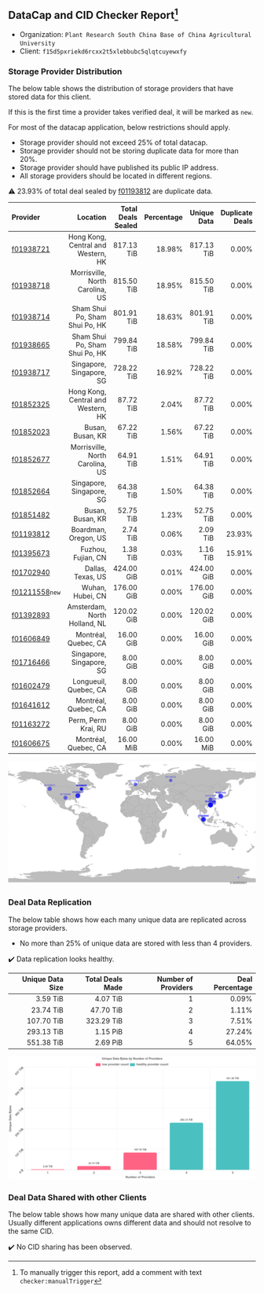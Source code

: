 ## DataCap and CID Checker Report[^1]
 - Organization: `Plant Research South China Base of China Agricultural University`
 - Client: `f15d5pxriekd6rcxx2t5xlebbubc5qlqtcuyewxfy`
### Storage Provider Distribution
The below table shows the distribution of storage providers that have stored data for this client.

If this is the first time a provider takes verified deal, it will be marked as `new`.

For most of the datacap application, below restrictions should apply.
 - Storage provider should not exceed 25% of total datacap.
 - Storage provider should not be storing duplicate data for more than 20%.
 - Storage provider should have published its public IP address.
 - All storage providers should be located in different regions.

⚠️ 23.93% of total deal sealed by [f01193812](https://filfox.info/en/address/f01193812) are duplicate data.

| Provider                                                    |                           Location | Total Deals Sealed | Percentage | Unique Data | Duplicate Deals |
| :---------------------------------------------------------- | ---------------------------------: | -----------------: | ---------: | ----------: | --------------: |
| [f01938721](https://filfox.info/en/address/f01938721)       | Hong Kong, Central and Western, HK |         817.13 TiB |     18.98% |  817.13 TiB |           0.00% |
| [f01938718](https://filfox.info/en/address/f01938718)       |    Morrisville, North Carolina, US |         815.50 TiB |     18.95% |  815.50 TiB |           0.00% |
| [f01938714](https://filfox.info/en/address/f01938714)       |     Sham Shui Po, Sham Shui Po, HK |         801.91 TiB |     18.63% |  801.91 TiB |           0.00% |
| [f01938665](https://filfox.info/en/address/f01938665)       |     Sham Shui Po, Sham Shui Po, HK |         799.84 TiB |     18.58% |  799.84 TiB |           0.00% |
| [f01938717](https://filfox.info/en/address/f01938717)       |           Singapore, Singapore, SG |         728.22 TiB |     16.92% |  728.22 TiB |           0.00% |
| [f01852325](https://filfox.info/en/address/f01852325)       | Hong Kong, Central and Western, HK |          87.72 TiB |      2.04% |   87.72 TiB |           0.00% |
| [f01852023](https://filfox.info/en/address/f01852023)       |                   Busan, Busan, KR |          67.22 TiB |      1.56% |   67.22 TiB |           0.00% |
| [f01852677](https://filfox.info/en/address/f01852677)       |    Morrisville, North Carolina, US |          64.91 TiB |      1.51% |   64.91 TiB |           0.00% |
| [f01852664](https://filfox.info/en/address/f01852664)       |           Singapore, Singapore, SG |          64.38 TiB |      1.50% |   64.38 TiB |           0.00% |
| [f01851482](https://filfox.info/en/address/f01851482)       |                   Busan, Busan, KR |          52.75 TiB |      1.23% |   52.75 TiB |           0.00% |
| [f01193812](https://filfox.info/en/address/f01193812)       |               Boardman, Oregon, US |           2.74 TiB |      0.06% |    2.09 TiB |          23.93% |
| [f01395673](https://filfox.info/en/address/f01395673)       |                 Fuzhou, Fujian, CN |           1.38 TiB |      0.03% |    1.16 TiB |          15.91% |
| [f01702940](https://filfox.info/en/address/f01702940)       |                  Dallas, Texas, US |         424.00 GiB |      0.01% |  424.00 GiB |           0.00% |
| [f01211558](https://filfox.info/en/address/f01211558)`new`  |                   Wuhan, Hubei, CN |         176.00 GiB |      0.00% |  176.00 GiB |           0.00% |
| [f01392893](https://filfox.info/en/address/f01392893)       |       Amsterdam, North Holland, NL |         120.02 GiB |      0.00% |  120.02 GiB |           0.00% |
| [f01606849](https://filfox.info/en/address/f01606849)       |               Montréal, Quebec, CA |          16.00 GiB |      0.00% |   16.00 GiB |           0.00% |
| [f01716466](https://filfox.info/en/address/f01716466)       |           Singapore, Singapore, SG |           8.00 GiB |      0.00% |    8.00 GiB |           0.00% |
| [f01602479](https://filfox.info/en/address/f01602479)       |              Longueuil, Quebec, CA |           8.00 GiB |      0.00% |    8.00 GiB |           0.00% |
| [f01641612](https://filfox.info/en/address/f01641612)       |               Montréal, Quebec, CA |           8.00 GiB |      0.00% |    8.00 GiB |           0.00% |
| [f01163272](https://filfox.info/en/address/f01163272)       |                Perm, Perm Krai, RU |           8.00 GiB |      0.00% |    8.00 GiB |           0.00% |
| [f01606675](https://filfox.info/en/address/f01606675)       |               Montréal, Quebec, CA |          16.00 MiB |      0.00% |   16.00 MiB |           0.00% |

![Provider Distribution](https://raw.githubusercontent.com/data-preservation-programs/filplus-checker-assets/main/filecoin-project/filecoin-plus-large-datasets/issues/309/1671094811021.png)
### Deal Data Replication
The below table shows how each many unique data are replicated across storage providers.
- No more than 25% of unique data are stored with less than 4 providers.

✔️ Data replication looks healthy.

| Unique Data Size | Total Deals Made | Number of Providers | Deal Percentage |
| ---------------: | ---------------: | ------------------: | --------------: |
|         3.59 TiB |         4.07 TiB |                   1 |           0.09% |
|        23.74 TiB |        47.70 TiB |                   2 |           1.11% |
|       107.70 TiB |       323.29 TiB |                   3 |           7.51% |
|       293.13 TiB |         1.15 PiB |                   4 |          27.24% |
|       551.38 TiB |         2.69 PiB |                   5 |          64.05% |

![Replication Distribution](https://raw.githubusercontent.com/data-preservation-programs/filplus-checker-assets/main/filecoin-project/filecoin-plus-large-datasets/issues/309/1671094811629.png)
### Deal Data Shared with other Clients
The below table shows how many unique data are shared with other clients.
Usually different applications owns different data and should not resolve to the same CID.

✔️ No CID sharing has been observed.

[^1]: To manually trigger this report, add a comment with text `checker:manualTrigger`
